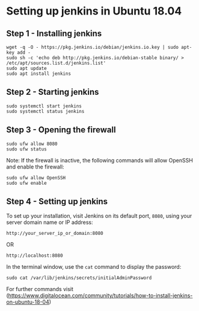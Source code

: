 # Setting up jenkins in Ubuntu 18.04
## Step 1 - Installing jenkins
```
wget -q -O - https://pkg.jenkins.io/debian/jenkins.io.key | sudo apt-key add -
sudo sh -c 'echo deb http://pkg.jenkins.io/debian-stable binary/ > /etc/apt/sources.list.d/jenkins.list'
sudo apt update
sudo apt install jenkins
```
## Step 2 - Starting jenkins
```
sudo systemctl start jenkins
sudo systemctl status jenkins
```
## Step 3 - Opening the firewall
```
sudo ufw allow 8080
sudo ufw status
```
Note: If the firewall is inactive, the following commands will allow OpenSSH and enable the firewall:</br>
```
sudo ufw allow OpenSSH
sudo ufw enable
```
## Step 4 - Setting up jenkins
To set up your installation, visit Jenkins on its default port, `8080`, using your server domain name or IP address:</br>
```
http://your_server_ip_or_domain:8080 
```
OR
```
http://localhost:8080
```
In the terminal window, use the `cat` command to display the password:</br>
```
sudo cat /var/lib/jenkins/secrets/initialAdminPassword
```
For further commands visit</br>
(https://www.digitalocean.com/community/tutorials/how-to-install-jenkins-on-ubuntu-18-04)
